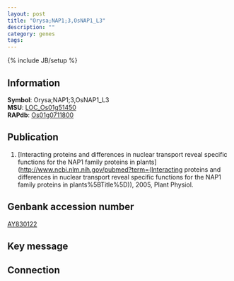 ```yaml
---
layout: post
title: "Orysa;NAP1;3,OsNAP1_L3"
description: ""
category: genes
tags: 
---
```

{% include JB/setup %}

## Information
__Symbol__: Orysa;NAP1;3,OsNAP1_L3  
__MSU__: [LOC_Os01g51450](http://rice.plantbiology.msu.edu/cgi-bin/ORF_infopage.cgi?orf=LOC_Os01g51450)  
__RAPdb__: [Os01g0711800](http://rapdb.dna.affrc.go.jp/viewer/gbrowse_details/irgsp1?name=Os01g0711800)  

## Publication
1. [Interacting proteins and differences in nuclear transport reveal specific functions for the NAP1 family proteins in plants](http://www.ncbi.nlm.nih.gov/pubmed?term=(Interacting proteins and differences in nuclear transport reveal specific functions for the NAP1 family proteins in plants%5BTitle%5D)), 2005, Plant Physiol.

## Genbank accession number
[AY830122](http://www.ncbi.nlm.nih.gov/nuccore/AY830122)

## Key message

## Connection


